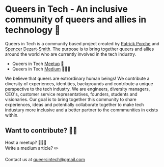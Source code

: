 # Queers in Tech - An inclusive community of queers and allies in technology 🌈 

Queers in Tech is a community based project created by [Patrick Porche](https://www.linkedin.com/in/pporche87/) and [Spencer Dezart-Smith](https://www.linkedin.com/in/spencerdezartsmith/). The purpose is to bring together queers and allies around the world who are currently involved in the tech industry.

- Queers in Tech [Meetup](https://www.meetup.com/members/241074599/ "Queers in Tech meetup page") 🥂
- Queers in Tech [Medium](https://medium.com/@queersintech "Queers in Tech medium page") 👩🏽‍💻

We believe that queers are extrordinary human beings! We contribute a diversity of experiences, identities, backgrounds and contribute a unique perspective to the tech industry. We are engineers, diversity managers, CEO's, customer service representatives, founders, students and visionaries. Our goal is to bring together this community to share experiences, ideas and potentially collaborate together to make tech industury more inclusive and a better partner to the commmunities in exists within.

## Want to contribute? 🤟🏾

Host a meetup? 🧜🏽‍♂️  
Write a medium article? ✏️

Contact us at queersintech@gmail.com 
